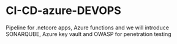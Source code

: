 # CI-CD-azure-DEVOPS
Pipeline for .netcore apps, Azure functions and we will introduce SONARQUBE, Azure key vault and OWASP for penetration testing
